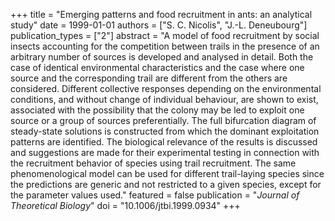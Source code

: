 +++
title = "Emerging patterns and food recruitment in ants: an analytical study"
date = 1999-01-01
authors = ["S. C. Nicolis", "J.-L. Deneubourg"]
publication_types = ["2"]
abstract = "A model of food recruitment by social insects accounting for the competition between trails in the presence of an arbitrary number of sources is developed and analysed in detail. Both the case of identical environmental characteristics and the case where one source and the corresponding trail are different from the others are considered. Different collective responses depending on the environmental conditions, and without change of individual behaviour, are shown to exist, associated with the possibility that the colony may be led to exploit one source or a group of sources preferentially. The full bifurcation diagram of steady-state solutions is constructed from which the dominant exploitation patterns are identified. The biological relevance of the results is discussed and suggestions are made for their experimental testing in connection with the recruitment behavior of species using trail recruitment. The same phenomenological model can be used for different trail-laying species since the predictions are generic and not restricted to a given species, except for the parameter values used."
featured = false
publication = "*Journal of Theoretical Biology*"
doi = "10.1006/jtbi.1999.0934"
+++

